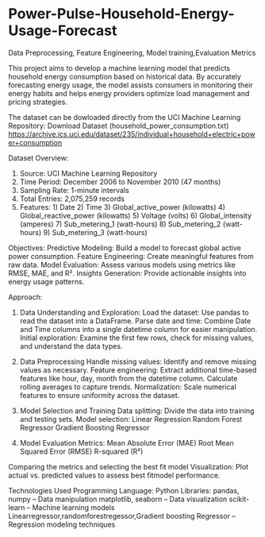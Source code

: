 # Power-Pulse-Household-Energy-Usage-Forecast
Data Preprocessing, Feature Engineering, Model training,Evaluation Metrics

This project aims to develop a machine learning model that predicts household energy consumption based on historical data. By accurately forecasting energy usage, the model assists consumers in monitoring their energy habits and helps energy providers optimize load management and pricing strategies.

The dataset can be dowloaded directly from the UCI Machine Learning Repository:
Download Dataset (household_power_consumption.txt)
https://archive.ics.uci.edu/dataset/235/individual+household+electric+power+consumption

Dataset Overview:
  1) Source: UCI Machine Learning Repository
  2) Time Period: December 2006 to November 2010 (47 months)
  3) Sampling Rate: 1-minute intervals
  4) Total Entries: 2,075,259 records
  5) Features:
            1) Date
            2) Time
            3) Global_active_power (kilowatts)
            4) Global_reactive_power (kilowatts)
            5) Voltage (volts)
            6) Global_intensity (amperes)
            7) Sub_metering_1 (watt-hours)
            8) Sub_metering_2 (watt-hours)
            9) Sub_metering_3 (watt-hours)

Objectives:
Predictive Modeling: Build a model to forecast global active power consumption.
Feature Engineering: Create meaningful features from raw data.
Model Evaluation: Assess various models using metrics like RMSE, MAE, and R².
Insights Generation: Provide actionable insights into energy usage patterns.

Approach:
1. Data Understanding and Exploration:
Load the dataset: Use pandas to read the dataset into a DataFrame.
Parse date and time: Combine Date and Time columns into a single datetime column for easier manipulation.
Initial exploration: Examine the first few rows, check for missing values, and understand the data types.

2. Data Preprocessing
Handle missing values: Identify and remove missing values as necessary.
Feature engineering:
Extract additional time-based features like hour, day, month from the datetime column.
Calculate rolling averages to capture trends.
Normalization: Scale numerical features to ensure uniformity across the dataset.

3. Model Selection and Training
Data splitting: Divide the data into training and testing sets.
Model selection:
Linear Regression
Random Forest Regressor
Gradient Boosting Regressor

4. Model Evaluation
Metrics:
Mean Absolute Error (MAE)
Root Mean Squared Error (RMSE)
R-squared (R²)

Comparing the metrics and selecting the best fit model
Visualization: Plot actual vs. predicted values to assess best fitmodel performance.

Technologies Used
Programming Language: Python
Libraries:
pandas, numpy – Data manipulation
matplotlib, seaborn – Data visualization
scikit-learn – Machine learning models
Linearregressor,randomforestregessor,Gradient boosting Regressor – Regression modeling techniques
